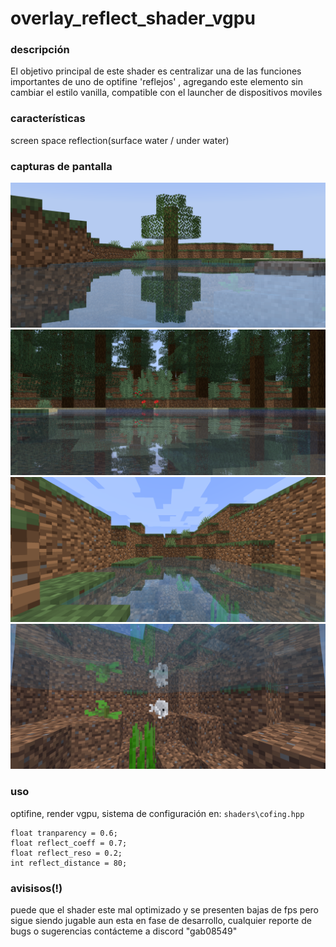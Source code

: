 # overlay_reflect_shader_vgpu

### descripción 
El objetivo principal de este shader es centralizar una de las funciones importantes de uno de optifine 'reflejos' , agregando este elemento sin cambiar el estilo vanilla, compatible con el launcher de dispositivos moviles

### características
screen space reflection(surface water / under water) 

### capturas de pantalla
![](https://github.com/Tuvefef/overlay_reflect_shader_vgpu/blob/main/img1.png)
![](https://github.com/Tuvefef/overlay_reflect_shader_vgpu/blob/main/img2.png)
![](https://github.com/Tuvefef/overlay_reflect_shader_vgpu/blob/main/img3.png)
![](https://github.com/Tuvefef/overlay_reflect_shader_vgpu/blob/main/img8.png)

### uso
optifine, 
render vgpu, 
sistema de configuración en: `shaders\cofing.hpp`

```
float tranparency = 0.6;
float reflect_coeff = 0.7;
float reflect_reso = 0.2;
int reflect_distance = 80;
```
### avisisos(!)
puede que el shader este mal optimizado y se presenten bajas de fps pero sigue siendo jugable
aun esta en fase de desarrollo, cualquier reporte de bugs o sugerencias contácteme a discord "gab08549" 
